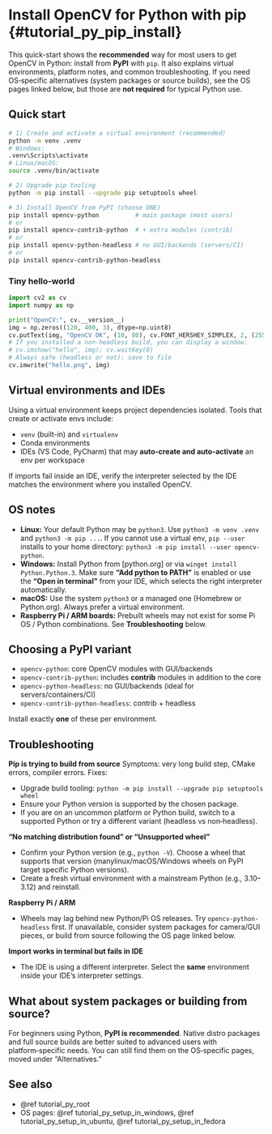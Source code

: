 # Install OpenCV for Python with pip {#tutorial_py_pip_install}

This quick-start shows the **recommended** way for most users to get OpenCV in Python: install from **PyPI** with `pip`. It also explains virtual environments, platform notes, and common troubleshooting. If you need OS‑specific alternatives (system packages or source builds), see the OS pages linked below, but those are **not required** for typical Python use.

## Quick start

```bash
# 1) Create and activate a virtual environment (recommended)
python -m venv .venv
# Windows:
.venv\Scripts\activate
# Linux/macOS:
source .venv/bin/activate

# 2) Upgrade pip tooling
python -m pip install --upgrade pip setuptools wheel

# 3) Install OpenCV from PyPI (choose ONE)
pip install opencv-python          # main package (most users)
# or
pip install opencv-contrib-python  # + extra modules (contrib)
# or
pip install opencv-python-headless # no GUI/backends (servers/CI)
# or
pip install opencv-contrib-python-headless
```

### Tiny hello‑world

```python
import cv2 as cv
import numpy as np

print("OpenCV:", cv.__version__)
img = np.zeros((120, 400, 3), dtype=np.uint8)
cv.putText(img, "OpenCV OK", (10, 80), cv.FONT_HERSHEY_SIMPLEX, 2, (255,255,255), 3)
# If you installed a non-headless build, you can display a window:
# cv.imshow("hello", img); cv.waitKey(0)
# Always safe (headless or not): save to file
cv.imwrite("hello.png", img)
```

## Virtual environments and IDEs

Using a virtual environment keeps project dependencies isolated. Tools that create or activate envs include:

- `venv` (built-in) and `virtualenv`
- Conda environments
- IDEs (VS Code, PyCharm) that may **auto-create and auto-activate** an env per workspace

If imports fail inside an IDE, verify the interpreter selected by the IDE matches the environment where you installed OpenCV.

## OS notes

- **Linux:** Your default Python may be `python3`. Use `python3 -m venv .venv` and `python3 -m pip ...`. If you cannot use a virtual env, `pip --user` installs to your home directory: `python3 -m pip install --user opencv-python`.
- **Windows:** Install Python from [python.org] or via `winget install Python.Python.3`. Make sure **“Add python to PATH”** is enabled or use the **“Open in terminal”** from your IDE, which selects the right interpreter automatically.
- **macOS:** Use the system `python3` or a managed one (Homebrew or Python.org). Always prefer a virtual environment.
- **Raspberry Pi / ARM boards:** Prebuilt wheels may not exist for some Pi OS / Python combinations. See **Troubleshooting** below.

## Choosing a PyPI variant

- `opencv-python`: core OpenCV modules with GUI/backends
- `opencv-contrib-python`: includes **contrib** modules in addition to the core
- `opencv-python-headless`: no GUI/backends (ideal for servers/containers/CI)
- `opencv-contrib-python-headless`: contrib + headless

Install exactly **one** of these per environment.

## Troubleshooting

**Pip is trying to build from source**
Symptoms: very long build step, CMake errors, compiler errors.
Fixes:
- Upgrade build tooling: `python -m pip install --upgrade pip setuptools wheel`
- Ensure your Python version is supported by the chosen package.
- If you are on an uncommon platform or Python build, switch to a supported Python or try a different variant (headless vs non‑headless).

**“No matching distribution found” or “Unsupported wheel”**
- Confirm your Python version (e.g., `python -V`). Choose a wheel that supports that version (manylinux/macOS/Windows wheels on PyPI target specific Python versions).
- Create a fresh virtual environment with a mainstream Python (e.g., 3.10–3.12) and reinstall.

**Raspberry Pi / ARM**
- Wheels may lag behind new Python/Pi OS releases. Try `opencv-python-headless` first. If unavailable, consider system packages for camera/GUI pieces, or build from source following the OS page linked below.

**Import works in terminal but fails in IDE**
- The IDE is using a different interpreter. Select the **same** environment inside your IDE’s interpreter settings.

## What about system packages or building from source?

For beginners using Python, **PyPI is recommended**. Native distro packages and full source builds are better suited to advanced users with platform‑specific needs. You can still find them on the OS‑specific pages, moved under “Alternatives.”

## See also

- @ref tutorial_py_root
- OS pages: @ref tutorial_py_setup_in_windows, @ref tutorial_py_setup_in_ubuntu, @ref tutorial_py_setup_in_fedora
